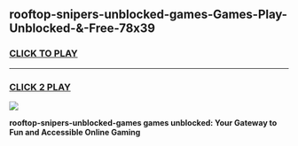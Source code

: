 
## rooftop-snipers-unblocked-games-Games-Play-Unblocked-&-Free-78x39
<h3>
<a href="https://premium76.site?title=rooftop-snipers-unblocked-games&ref=24A">CLICK TO PLAY</a></h3>
<hr>

<h3>
<a href="https://premium76.site?title=rooftop-snipers-unblocked-games&ref=24A">CLICK 2 PLAY</a>
  
</h3>

<a href="https://premium76.site?title=rooftop-snipers-unblocked-games&ref=24A"><img src="https://clearcache.store/games.png"></a>


**rooftop-snipers-unblocked-games games unblocked: Your Gateway to Fun and Accessible Online Gaming**
